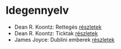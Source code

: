 # Idegennyelv

- Dean R. Koontz: Rettegés [részletek](../_details/Dean%20R.%20Koontz.md#id_1076)
- Dean R. Koontz: Ticktak [részletek](../_details/Dean%20R.%20Koontz.md#id_1073)
- James Joyce: Dublini emberek [részletek](../_details/James%20Joyce.md#id_455)